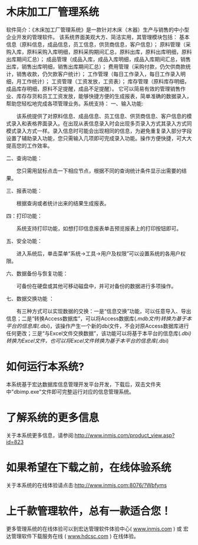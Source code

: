 # 木床加工厂管理系统

软件简介：《木床加工厂管理系统》是一款针对木床（木器）生产与销售的中小型企业开发的管理软件。
该系统界面美观大方、简洁实用，其管理模块包括：
基本信息（原料信息，成品信息，员工信息，供货商信息，客户信息）；
原料管理（采购入库，原料采购入库明细，原料采购期间汇总，原料出库，原料出库明细，原料出库期间汇总）；
成品管理（成品入库，成品入库明细，成品入库期间汇总，销售出库，销售出库明细，销售出库期间汇总）；
费用管理（采购付款，仍欠供商款统计，销售收款，仍欠款客户统计）；
工作管理（每日工作录入，每日工作录入明细，月工作统计）；
工资管理（工资发放，工资表）；
库存管理（原料库存明细，成品库存明细，原料不足提醒，成品不足提醒）。
它可以简易有效的管理销售作业、库存存货和员工工资发放，能够快捷方便的生成报表，简单准确的数据录入，帮助您轻松地完成各项管理业务。系统支持：
一、输入功能:

　　该系统提供了对原料信息、成品信息、员工信息、供货商信息、客户信息的模式录入和表格界面录入。在出现从表信息录入时会出现多页录入方式其录入方式同模式录入方式一样。录入信息时可能会出现相同的信息，为避免重复录入部分字段设置了辅助录入功能，您只需输入几项即可完成录入功能。操作方便快捷，可大大提高您的工作效率。

二、查询功能：

　　您只需用鼠标点击一下相应节点，根据不同的查询统计条件显示出需要的结果。

三、报表功能：

　　根据查询或者统计出来的结果生成报表。

四：打印功能：

　　系统支持打印功能，如想打印信息报表单击预览报表上的打印按钮即可。

五、安全功能：
　

　　进入系统后，单击菜单“系统→工具→用户及权限”可以设置系统的各用户权限。


六、数据备份与恢复功能：


　　可备份在硬盘或其他可移动磁盘中，并可对备份的数据进行多项操作。


七、数据交换功能 ：

　　有三种方式可以实现数据的交换：一是“信息交换”功能，可以任意导入、导出信息；二是“转换Access数据库”，可以将Access数据库(*.mdb文件)转换为基于本平台的信息库(*.dbi)，该操作产生一个新的dbi文件，不会对原Access数据库进行任何更改；三是“与Excel文件交换数据”，该功能可以将基于本平台的信息库(*.dbi)转换为Excel文件，也可以将Excel文件转换为基于本平台的信息库(*.dbi)




# 如何运行本系统?

本系统基于宏达数据库信息管理开发平台开发，下载后，双击文件夹中"dbimp.exe"文件即可完整运行对应的信息管理系统。

# 了解系统的更多信息

关于本系统更多信息，请参阅:http://www.inmis.com/product_view.asp?id=823

# 如果希望在下载之前，在线体验系统

关于本系统的在线体验请点击:http://www.inmis.com:8076/?Wbfyms

# 上千款管理软件，总有一款适合您！

更多管理系统的在线体验可以到宏达管理软件体验中心( www.inmis.com ) 或 宏达管理软件下载服务在线 ( www.hdcsc.com ) 在线体验。

